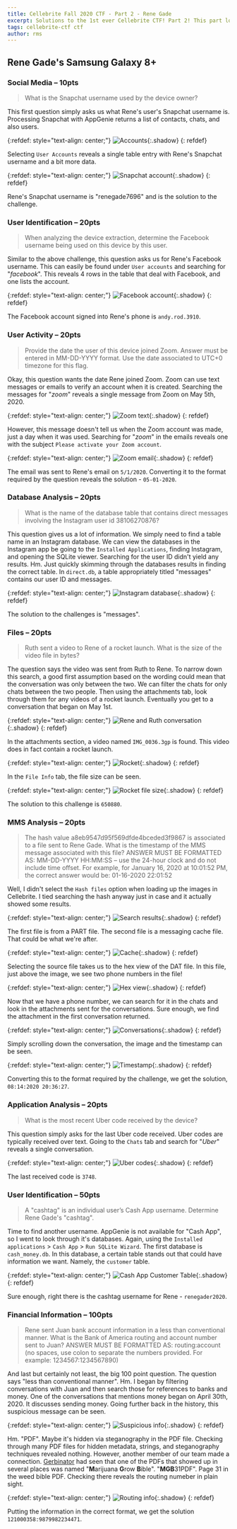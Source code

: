 ```yaml
---
title: Cellebrite Fall 2020 CTF - Part 2 - Rene Gade
excerpt: Solutions to the 1st ever Cellebrite CTF! Part 2! This part looks at the solutions to the questions associated with the image of Rene Gade's phone. 
tags: cellebrite-ctf ctf
author: rms
---
```


## Rene Gade's Samsung Galaxy 8+

### Social Media – 10pts

> What is the Snapchat username used by the device owner?

This first question simply asks us what Rene's user's Snapchat username is. Processing Snapchat with AppGenie returns a list of contacts, chats, and also users.

{:refdef: style="text-align: center;"}
![Accounts](https://starwarsfan2099.github.io/public/2020-11-11/rene_2.JPG){:.shadow}
{: refdef}

Selecting `User Accounts` reveals a single table entry with Rene's Snapchat username and a bit more data.

{:refdef: style="text-align: center;"}
![Snapchat account](https://starwarsfan2099.github.io/public/2020-11-11/rene_1.JPG){:.shadow}
{: refdef}

Rene's Snapchat username is "renegade7696" and is the solution to the challenge.

### User Identification – 20pts

> When analyzing the device extraction, determine the Facebook username being used on this device by this user.

Similar to the above challenge, this question asks us for Rene's Facebook username. This can easily be found under `User accounts` and searching for "*facebook*". This reveals 4 rows in the table that deal with Facebook, and one lists the account.

{:refdef: style="text-align: center;"}
![Facebook account](https://starwarsfan2099.github.io/public/2020-11-11/rene_3.JPG){:.shadow}
{: refdef}

The Facebook account signed into Rene's phone is `andy.rod.3910`.

### User Activity – 20pts

> Provide the date the user of this device joined Zoom. Answer must be entered in MM-DD-YYYY format. Use the date associated to UTC+0 timezone for this flag.

Okay, this question wants the date Rene joined Zoom. Zoom can use text messages or emails to verify an account when it is created. Searching the messages for "*zoom*" reveals a single message from Zoom on May 5th, 2020. 

{:refdef: style="text-align: center;"}
![Zoom text](https://starwarsfan2099.github.io/public/2020-11-11/rene_4.JPG){:.shadow}
{: refdef}

However, this message doesn't tell us when the Zoom account was made, just a day when it was used. Searching for "*zoom*" in the emails reveals one with the subject `Please activate your Zoom account`. 

{:refdef: style="text-align: center;"}
![Zoom email](https://starwarsfan2099.github.io/public/2020-11-11/rene_5.JPG){:.shadow}
{: refdef}

The email was sent to Rene's email on `5/1/2020`. Converting it to the format required by the question reveals the solution - `05-01-2020`. 

### Database Analysis – 20pts

> What is the name of the database table that contains direct messages involving the Instagram user id 38106270876?

This question gives us a lot of information. We simply need to find a table name in an Instagram database. We can view the databases in the Instagram app be going to the `Installed Applications`, finding Instagram, and opening the SQLite viewer. Searching for the user ID didn't yield any results. Hm. Just quickly skimming through the databases results in finding the correct table. In `direct.db`, a table appropriately titled "messages" contains our user ID and messages.

{:refdef: style="text-align: center;"}
![Instagram database](https://starwarsfan2099.github.io/public/2020-11-11/rene_6.JPG){:.shadow}
{: refdef}

The solution to the challenges is "messages".

### Files – 20pts

> Ruth sent a video to Rene of a rocket launch. What is the size of the video file in bytes? 

The question says the video was sent from Ruth to Rene. To narrow down this search, a good first assumption based on the wording could mean that the conversation was only between the two. We can filter the chats for only chats between the two people. Then using the attachments tab, look through them for any videos of a rocket launch. Eventually you get to a conversation that began on May 1st. 

{:refdef: style="text-align: center;"}
![Rene and Ruth conversation](https://starwarsfan2099.github.io/public/2020-11-11/rene_7.JPG){:.shadow}
{: refdef}

In the attachments section, a video named `IMG_0036.3gp` is found. This video does in fact contain a rocket launch. 

{:refdef: style="text-align: center;"}
![Rocket](https://starwarsfan2099.github.io/public/2020-11-11/rene_8.JPG){:.shadow}
{: refdef}

In the `File Info` tab, the file size can be seen.

{:refdef: style="text-align: center;"}
![Rocket file size](https://starwarsfan2099.github.io/public/2020-11-11/rene_9.JPG){:.shadow}
{: refdef}

The solution to this challenge is `650880`. 

### MMS Analysis – 20pts

> The hash value a8eb9547d95f569dfde4bceded3f9867 is associated to a file sent to Rene Gade. What is the timestamp of the MMS message associated with this file? ANSWER MUST BE FORMATTED AS: MM-DD-YYYY HH:MM:SS – use the 24-hour clock and do not include time offset. For example, for January 16, 2020 at 10:01:52 PM, the correct answer would be: 01-16-2020 22:01:52

Well, I didn't select the `Hash files` option when loading up the images in Cellebrite. I tied searching the hash anyway just in case and it actually showed some results.

{:refdef: style="text-align: center;"}
![Search results](https://starwarsfan2099.github.io/public/2020-11-11/rene_10.JPG){:.shadow}
{: refdef}

The first file is from a PART file. The second file is a messaging cache file. That could be what we're after. 

{:refdef: style="text-align: center;"}
![Cache](https://starwarsfan2099.github.io/public/2020-11-11/rene_11.JPG){:.shadow}
{: refdef}

Selecting the source file takes us to the hex view of the DAT file. In this file, just above the image, we see two phone numbers in the file!

{:refdef: style="text-align: center;"}
![Hex view](https://starwarsfan2099.github.io/public/2020-11-11/rene_12.JPG){:.shadow}
{: refdef}

Now that we have a phone number, we can search for it in the chats and look in the attachments sent for the conversations. Sure enough, we find the attachment in the first conversation returned. 

{:refdef: style="text-align: center;"}
![Conversations](https://starwarsfan2099.github.io/public/2020-11-11/rene_13.JPG){:.shadow}
{: refdef}

Simply scrolling down the conversation, the image and the timestamp can be seen.

{:refdef: style="text-align: center;"}
![Timestamp](https://starwarsfan2099.github.io/public/2020-11-11/rene_14.JPG){:.shadow}
{: refdef}

Converting this to the format required by the challenge, we get the solution, `08:14:2020 20:36:27`. 

### Application Analysis – 20pts

> What is the most recent Uber code received by the device?

This question simply asks for the last Uber code received. Uber codes are typically received over text. Going to the `Chats` tab and search for "*Uber*" reveals a single conversation. 

{:refdef: style="text-align: center;"}
![Uber codes](https://starwarsfan2099.github.io/public/2020-11-11/rene_15.JPG){:.shadow}
{: refdef}

The last received code is `3748`. 

### User Identification – 50pts

> A "cashtag" is an individual user’s Cash App username. Determine Rene Gade's "cashtag".

Time to find another username. AppGenie is not available for "Cash App", so I went to look through it's databases. Again, using the `Installed applications` > `Cash App` > `Run SQLite Wizard`. The first database is `cash_money.db`. In this database, a certain table stands out that could have information we want. Namely, the `customer` table.

{:refdef: style="text-align: center;"}
![Cash App Customer Table](https://starwarsfan2099.github.io/public/2020-11-11/rene_16.JPG){:.shadow}
{: refdef}

Sure enough, right there is the cashtag username for Rene - `renegader2020`. 

### Financial Information – 100pts

> Rene sent Juan bank account information in a less than conventional manner. What is the Bank of America routing and account number sent to Juan? ANSWER MUST BE FORMATTED AS: routing:account (no spaces, use colon to separate the numbers provided. For example: 1234567:1234567890)

And last but certainly not least, the big 100 point question. The question says "less than conventional manner". Hm. I began by filtering conversations with Juan and then search those for references to banks and money. One of the conversations that mentions money began on April 30th, 2020. It discusses sending money. Going further back in the history, this suspicious message can be seen.  

{:refdef: style="text-align: center;"}
![Suspicious info](https://starwarsfan2099.github.io/public/2020-11-11/rene_17.JPG){:.shadow}
{: refdef}

Hm. "PDF". Maybe it's hidden via steganography in the PDF file. Checking through many PDF files for hidden metadata, strings, and steganography techniques revealed nothing. However, another member of our team made a connection. [Gerbinator](https://github.com/Gerbinator) had seen that one of the PDFs that showed up in several places was named "**M**arijuana **G**row **B**ible". "**MGB**31PDF". Page 31 in the weed bible PDF. Checking there reveals the routing numeber in plain sight. 

{:refdef: style="text-align: center;"}
![Routing info](https://starwarsfan2099.github.io/public/2020-11-11/rene_18.JPG){:.shadow}
{: refdef}

Putting the information in the correct format, we get the solution `121000358:9879982234471`.